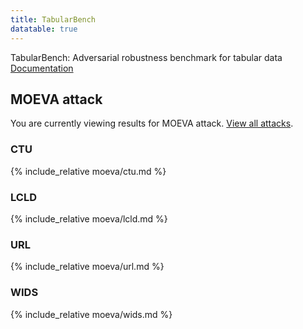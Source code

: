 ```yaml
---
title: TabularBench
datatable: true
---
```

<link rel="stylesheet" type="text/css" href="https://cdn.datatables.net/1.10.21/css/jquery.dataTables.min.css" />
<script src="https://code.jquery.com/jquery-3.5.1.js"></script>
<script src="https://cdn.datatables.net/1.10.21/js/jquery.dataTables.min.js"></script>

TabularBench: Adversarial robustness benchmark for tabular data
[Documentation](https://serval-uni-lu.github.io/tabularbench/doc)

## MOEVA attack

You are currently viewing results for MOEVA attack. [View all attacks](../).

### CTU

{% include_relative moeva/ctu.md %}

### LCLD

{% include_relative moeva/lcld.md %}

### URL

{% include_relative moeva/url.md %}

### WIDS

{% include_relative moeva/wids.md %}

<script>
    $('table').DataTable({"bPaginate": false,})
</script>
